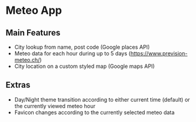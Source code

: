 # Meteo App

## Main Features

- City lookup from name, post code (Google places API)
- Meteo data for each hour during up to 5 days (https://www.prevision-meteo.ch/)
- City location on a custom styled map (Google maps API)

## Extras

- Day/Night theme transition according to either current time (default) or the currently viewed meteo hour
- Favicon changes according to the currently selected meteo data